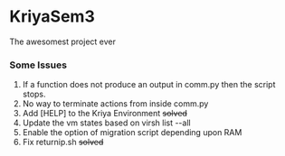 # KriyaSem3
The awesomest project ever
### Some Issues
1. If a function does not produce an output in comm.py then the script stops. 
2. No way to terminate actions from inside comm.py
3. Add \[HELP\] to the Kriya Environment <del>solved</del>
4. Update the vm states based on virsh list --all
5. Enable the option of migration script depending upon RAM
6. Fix returnip.sh <del>solved</del>
